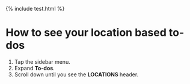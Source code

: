 ---
---

{% include test.html %}

# How to see your location based to-dos

1. Tap the sidebar menu.
1. Expand **To-dos**.
1. Scroll down until you see the **LOCATIONS** header.

